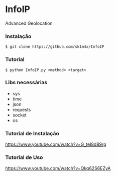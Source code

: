 # InfoIP
Advanced Geolocation

### Instalação ###
```$ git clone https://github.com/sk1m4x/InfoIP```

### Tutorial ###
```$ python InfoIP.py <method> <target>```

### Libs necessárias ###
* sys
* time
* json
* requests
* socket
* os

### Tutorial de Instalação ###
https://www.youtube.com/watch?v=G_teI8d89rg

### Tutorial de Uso ###
https://www.youtube.com/watch?v=Qkq62S6EZyA
